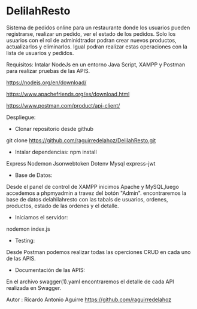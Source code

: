 # DelilahResto
Sistema de pedidos online para un restaurante donde los usuarios pueden registrarse, realizar un pedido, ver el estado de los pedidos. Solo los usuarios con el rol de adminidtrador podran crear nuevos productos, actualizarlos y eliminarlos. Igual podran realizar estas operaciones con la lista de usuarios y pedidos.

Requisitos:
Intalar NodeJs en un entorno Java Script, XAMPP y Postman para realizar pruebas de las APIS.

https://nodejs.org/en/download/

https://www.apachefriends.org/es/download.html

https://www.postman.com/product/api-client/


Despliegue:  

* Clonar repositorio desde github 


git clone https://github.com/raguirredelahoz/DelilahResto.git


* Intalar dependencias:         npm install


Express
Nodemon
Jsonwebtoken
Dotenv
Mysql
express-jwt


*  Base de Datos:


Desde el panel de control de XAMPP inicimos Apache y MySQL,luego accedemos a phpmyadmin a travez del botón "Admin". encontraremos la base de datos delahilahresto con las tabals de usuarios, ordenes, productos, estado de las ordenes y el detalle.



* Iniciamos el servidor:  


nodemon index.js


* Testing: 

Desde Postman podemos realizar todas las operciones CRUD en cada uno de las APIS. 


* Documentación de las APIS:


En el archivo swagger(1).yaml  encontraremos el detalle de cada API realizada en Swagger.





Autor :  Ricardo Antonio Aguirre        https://github.com/raguirredelahoz





